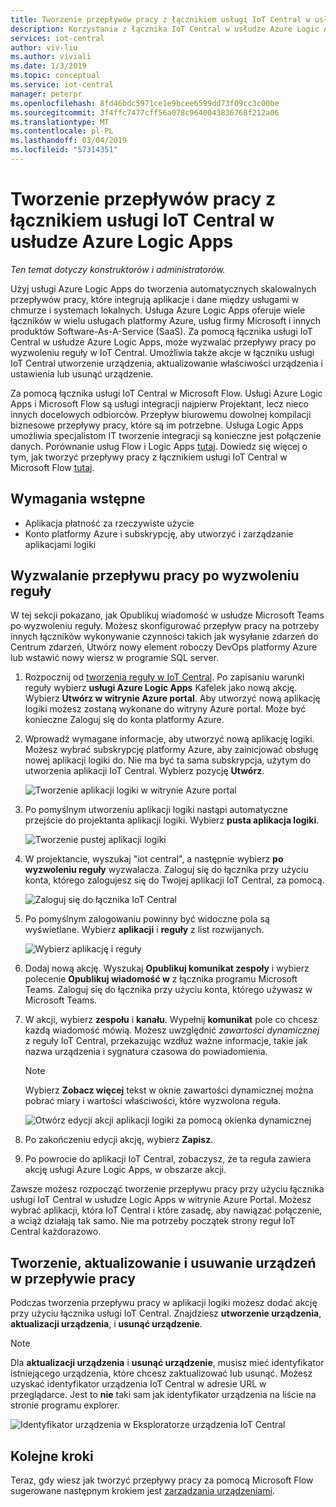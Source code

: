 ```yaml
---
title: Tworzenie przepływów pracy z łącznikiem usługi IoT Central w usłudze Azure Logic Apps | Dokumentacja firmy Microsoft
description: Korzystania z łącznika IoT Central w usłudze Azure Logic Apps, aby wyzwalać przepływy i tworzenie, aktualizowanie i usuwanie urządzeń w przepływach pracy.
services: iot-central
author: viv-liu
ms.author: viviali
ms.date: 1/3/2019
ms.topic: conceptual
ms.service: iot-central
manager: peterpr
ms.openlocfilehash: 8fd46bdc5971ce1e9bcee6599dd73f09cc3c00be
ms.sourcegitcommit: 3f4ffc7477cff56a078c9640043836768f212a06
ms.translationtype: MT
ms.contentlocale: pl-PL
ms.lasthandoff: 03/04/2019
ms.locfileid: "57314351"
---
```

# <a name="build-workflows-with-the-iot-central-connector-in-azure-logic-apps"></a>Tworzenie przepływów pracy z łącznikiem usługi IoT Central w usłudze Azure Logic Apps

*Ten temat dotyczy konstruktorów i administratorów.*

Użyj usługi Azure Logic Apps do tworzenia automatycznych skalowalnych przepływów pracy, które integrują aplikacje i dane między usługami w chmurze i systemach lokalnych. Usługa Azure Logic Apps oferuje wiele łączników w wielu usługach platformy Azure, usług firmy Microsoft i innych produktów Software-As-A-Service (SaaS). Za pomocą łącznika usługi IoT Central w usłudze Azure Logic Apps, może wyzwalać przepływy pracy po wyzwoleniu reguły w IoT Central. Umożliwia także akcje w łączniku usługi IoT Central utworzenie urządzenia, aktualizowanie właściwości urządzenia i ustawienia lub usunąć urządzenie. 

Za pomocą łącznika usługi IoT Central w Microsoft Flow. Usługi Azure Logic Apps i Microsoft Flow są usługi integracji najpierw Projektant, lecz nieco innych docelowych odbiorców. Przepływ biurowemu dowolnej kompilacji biznesowe przepływy pracy, które są im potrzebne. Usługa Logic Apps umożliwia specjalistom IT tworzenie integracji są konieczne jest połączenie danych. Porównanie usług Flow i Logic Apps [tutaj](https://docs.microsoft.com/azure/azure-functions/functions-compare-logic-apps-ms-flow-webjobs). Dowiedz się więcej o tym, jak tworzyć przepływy pracy z łącznikiem usługi IoT Central w Microsoft Flow [tutaj](howto-add-microsoft-flow.md). 

## <a name="prerequisites"></a>Wymagania wstępne

- Aplikacja płatność za rzeczywiste użycie
- Konto platformy Azure i subskrypcję, aby utworzyć i zarządzanie aplikacjami logiki

## <a name="trigger-a-workflow-when-a-rule-is-triggered"></a>Wyzwalanie przepływu pracy po wyzwoleniu reguły

W tej sekcji pokazano, jak Opublikuj wiadomość w usłudze Microsoft Teams po wyzwoleniu reguły. Możesz skonfigurować przepływ pracy na potrzeby innych łączników wykonywanie czynności takich jak wysyłanie zdarzeń do Centrum zdarzeń, Utwórz nowy element roboczy DevOps platformy Azure lub wstawić nowy wiersz w programie SQL server.

1. Rozpocznij od [tworzenia reguły w IoT Central](howto-create-telemetry-rules.md). Po zapisaniu warunki reguły wybierz **usługi Azure Logic Apps** Kafelek jako nową akcję. Wybierz **Utwórz w witrynie Azure portal**. Aby utworzyć nową aplikację logiki możesz zostaną wykonane do witryny Azure portal. Może być konieczne Zaloguj się do konta platformy Azure.

1. Wprowadź wymagane informacje, aby utworzyć nową aplikację logiki. Możesz wybrać subskrypcję platformy Azure, aby zainicjować obsługę nowej aplikacji logiki do. Nie ma być ta sama subskrypcja, użytym do utworzenia aplikacji IoT Central. Wybierz pozycję **Utwórz**.

    ![Tworzenie aplikacji logiki w witrynie Azure portal](./media/howto-build-azure-logic-apps/createinazureportal.PNG)

1. Po pomyślnym utworzeniu aplikacji logiki nastąpi automatyczne przejście do projektanta aplikacji logiki. Wybierz **pusta aplikacja logiki**. 

    ![Tworzenie pustej aplikacji logiki](./media/howto-build-azure-logic-apps/blanklogicapp.PNG)

1. W projektancie, wyszukaj "iot central", a następnie wybierz **po wyzwoleniu reguły** wyzwalacza. Zaloguj się do łącznika przy użyciu konta, którego zalogujesz się do Twojej aplikacji IoT Central, za pomocą. 

    ![Zaloguj się do łącznika IoT Central](./media/howto-build-azure-logic-apps/addtrigger.PNG)

1. Po pomyślnym zalogowaniu powinny być widoczne pola są wyświetlane. Wybierz **aplikacji** i **reguły** z list rozwijanych.

    ![Wybierz aplikację i reguły](./media/howto-build-azure-logic-apps/pickappandrule.PNG)

1. Dodaj nową akcję. Wyszukaj **Opublikuj komunikat zespoły** i wybierz polecenie **Opublikuj wiadomość w** z łącznika programu Microsoft Teams. Zaloguj się do łącznika przy użyciu konta, którego używasz w Microsoft Teams. 

1. W akcji, wybierz **zespołu** i **kanału**. Wypełnij **komunikat** pole co chcesz każdą wiadomość mówią. Możesz uwzględnić *zawartości dynamicznej* z reguły IoT Central, przekazując wzdłuż ważne informacje, takie jak nazwa urządzenia i sygnatura czasowa do powiadomienia.
    > [!NOTE]
    > Wybierz **Zobacz więcej** tekst w oknie zawartości dynamicznej można pobrać miary i wartości właściwości, które wyzwolona reguła.

    ![Otwórz edycji akcji aplikacji logiki za pomocą okienka dynamicznej](./media/howto-build-azure-logic-apps/buildworkflow.PNG)

1. Po zakończeniu edycji akcję, wybierz **Zapisz**.

1. Po powrocie do aplikacji IoT Central, zobaczysz, że ta reguła zawiera akcję usługi Azure Logic Apps, w obszarze akcji.

Zawsze możesz rozpocząć tworzenie przepływu pracy przy użyciu łącznika usługi IoT Central w usłudze Logic Apps w witrynie Azure Portal. Możesz wybrać aplikacji, która IoT Central i które zasadę, aby nawiązać połączenie, a wciąż działają tak samo. Nie ma potrzeby początek strony reguł IoT Central każdorazowo.

## <a name="create-update-and-delete-a-device-in-a-workflow"></a>Tworzenie, aktualizowanie i usuwanie urządzeń w przepływie pracy

Podczas tworzenia przepływu pracy w aplikacji logiki możesz dodać akcję przy użyciu łącznika usługi IoT Central. Znajdziesz **utworzenie urządzenia**, **aktualizacji urządzenia**, i **usunąć urządzenie**.
> [!NOTE]
> Dla **aktualizacji urządzenia** i **usunąć urządzenie**, musisz mieć identyfikator istniejącego urządzenia, które chcesz zaktualizować lub usunąć. Możesz uzyskać identyfikator urządzenia IoT Central w adresie URL w przeglądarce. Jest to **nie** taki sam jak identyfikator urządzenia na liście na stronie programu explorer.

![Identyfikator urządzenia w Eksploratorze urządzenia IoT Central](./media/howto-build-azure-logic-apps/iotcdeviceid.PNG)
  

## <a name="next-steps"></a>Kolejne kroki
Teraz, gdy wiesz jak tworzyć przepływy pracy za pomocą Microsoft Flow sugerowane następnym krokiem jest [zarządzania urządzeniami](howto-manage-devices.md).

